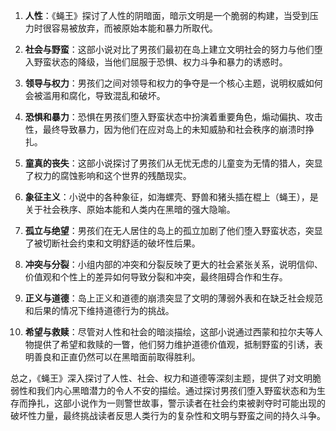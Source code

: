 1. **人性**：《蝇王》探讨了人性的阴暗面，暗示文明是一个脆弱的构建，当受到压力时很容易被放弃，而被原始本能和暴力所取代。

2. **社会与野蛮**：这部小说对比了男孩们最初在岛上建立文明社会的努力与他们堕入野蛮状态的降级，当他们屈服于恐惧、权力斗争和暴力的诱惑时。

3. **领导与权力**：男孩们之间对领导和权力的争夺是一个核心主题，说明权威如何会被滥用和腐化，导致混乱和破坏。

4. **恐惧和暴力**：恐惧在男孩们堕入野蛮状态中扮演着重要角色，煽动偏执、攻击性，最终导致暴力，因为他们在应对岛上的未知威胁和社会秩序的崩溃时挣扎。

5. **童真的丧失**：这部小说探讨了男孩们从无忧无虑的儿童变为无情的猎人，突显了权力的腐蚀影响和这个世界的残酷现实。

6. **象征主义**：小说中的各种象征，如海螺壳、野兽和猪头插在棍上（蝇王），是关于社会秩序、原始本能和人类内在黑暗的强大隐喻。

7. **孤立与绝望**：男孩们在无人居住的岛上的孤立加剧了他们堕入野蛮状态，突显了被切断社会约束和文明舒适的破坏性后果。

8. **冲突与分裂**：小组内部的冲突和分裂反映了更大的社会紧张关系，说明信仰、价值观和个性上的差异如何导致分裂和冲突，最终阻碍合作和生存。

9. **正义与道德**：岛上正义和道德的崩溃突显了文明的薄弱外表和在缺乏社会规范和后果的情况下维持道德行为的挑战。

10. **希望与救赎**：尽管对人性和社会的暗淡描绘，这部小说通过西蒙和拉尔夫等人物提供了希望和救赎的一瞥，他们努力维护道德价值观，抵制野蛮的引诱，表明善良和正直仍然可以在黑暗面前取得胜利。

总之，《蝇王》深入探讨了人性、社会、权力和道德等深刻主题，提供了对文明脆弱性和我们内心黑暗潜力的令人不安的描绘。通过探讨男孩们堕入野蛮状态和为生存而挣扎，这部小说作为一则警世故事，警示读者在社会约束被剥夺时可能出现的破坏性力量，最终挑战读者反思人类行为的复杂性和文明与野蛮之间的持久斗争。